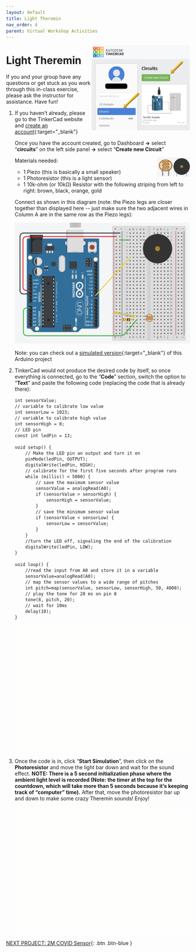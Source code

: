 ```yaml
---
layout: default
title: Light Theremin
nav_order: 4
parent: Virtual Workshop Activities
---
```

<img src="..\images\virtual_workshops\hello_world\tinkercad_account.png" alt=" tinkercad account" style="float:right;width:270px;">

# Light Theremin

If you and your group have any questions or get stuck as you work through this in-class exercise, please ask the instructor for assistance.  Have fun!

1.  If you haven’t already, please go to the TinkerCad website and [create an account](https://www.tinkercad.com/){:target="_blank"}

    Once you have the account created, go to Dashboard **->** select “**circuits**” on the left side panel **->** select “**Create new Circuit**”

    Materials needed: 
    <img src="..\images\virtual_workshops\light_theremin\piezo.png" alt="piezo" style="float:right;width:45px;">
    <img src="..\images\virtual_workshops\light_theremin\photores.png" alt="photoresistor" style="float:right;width:45px;">
    - 1 Piezo (this is basically a small speaker)
    - 1 Photoresistor (this is a light sensor)
    - 1 10k-ohm (or 10k&Omega;) Resistor with the following striping from left to right: brown, black, orange, gold

    Connect as shown in this diagram (note: the Piezo legs are closer together than displayed here -- just make sure the two adjacent wires in Column A are in the same row as the Piezo legs):

    <img src="..\images\virtual_workshops\light_theremin\breadboard_schematic.png" alt="breadboard" style="width:480px;">

    Note: you can check out a [simulated version](https://goo.gl/Tq5TpD){:target="_blank"} of this Arduino project

2.  TinkerCad would not produce the desired code by itself, so once everything is connected, go to the “**Code**” section, switch the option to “**Text**” and paste the following code (replacing the code that is already there):

    ```
    int sensorValue;
    // variable to calibrate low value
    int sensorLow = 1023;
    // variable to calibrate high value
    int sensorHigh = 0;
    // LED pin
    const int ledPin = 13;

    void setup() {
        // Make the LED pin an output and turn it on
        pinMode(ledPin, OUTPUT);
        digitalWrite(ledPin, HIGH);
        // calibrate for the first five seconds after program runs
        while (millis() < 5000) {
            // save the maximum sensor value
            sensorValue = analogRead(A0);
            if (sensorValue > sensorHigh) {
                sensorHigh = sensorValue;
            }
            // save the minimum sensor value
            if (sensorValue < sensorLow) {
                sensorLow = sensorValue;
            }
        }
        //turn the LED off, signaling the end of the calibration
        digitalWrite(ledPin, LOW);
    }

    void loop() {
        //read the input from A0 and store it in a variable
        sensorValue=analogRead(A0);
        // map the sensor values to a wide range of pitches
        int pitch=map(sensorValue, sensorLow, sensorHigh, 50, 4000);
        // play the tone for 20 ms on pin 8
        tone(8, pitch, 20);
        // wait for 10ms
        delay(10);
    }
    ```

    <img src="..\images\virtual_workshops\light_theremin\animated_code_setup.gif" alt="animated code" style="width:480px;">

3.  Once the code is in, click “**Start Simulation**”, then click on the **Photoresistor** and move the light bar down and wait for the sound effect. 
    **NOTE: There is a 5 second initialization phase where the ambient light level is recorded (Note: the timer at the top for the countdown, which will take more than 5 seconds because it’s keeping track of “computer” time).** After that, move the photoresistor bar up and down to make some crazy Theremin sounds!  Enjoy!

    <img src="..\images\virtual_workshops\light_theremin\animated_breadboard.gif" alt="animated breadboard" style="width:480px;">

[NEXT PROJECT: 2M COVID Sensor](2M_covid_sensor.html){: .btn .btn-blue }
